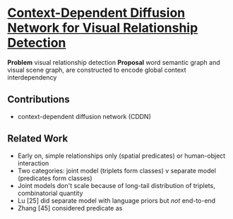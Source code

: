 # [Context-Dependent Diffusion Network for Visual Relationship Detection](https://arxiv.org/abs/1809.06213)

**Problem** visual relationship detection
**Proposal** word semantic graph and visual scene graph, are constructed to encode global context interdependency

## Contributions
- context-dependent diffusion network (CDDN)
## Related Work
- Early on, simple relationships only (spatial predicates) or human-object interaction
- Two categories: joint model (triplets form classes) v separate model (predicates form classes)
- Joint models don't scale because of long-tail distribution of triplets, combinatorial quantity
- Lu [25] did separate model with language priors but *not* end-to-end
- Zhang [45] considered predicate as
<!--stackedit_data:
eyJoaXN0b3J5IjpbLTE0NDYxNTc2NTUsMTI1Njk1NjE5NCwtMT
Q5MzA4NzYwOV19
-->